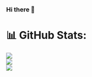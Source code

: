 ### Hi there 👋

<!--
**sushanthm8/sushanthm8** is a ✨ _special_ ✨ repository because its `README.md` (this file) appears on your GitHub profile.

Here are some ideas to get you started:

- 🔭 I’m currently working on ...
- 🌱 I’m currently learning ...
- 👯 I’m looking to collaborate on ...
- 🤔 I’m looking for help with ...
- 💬 Ask me about ...
- 📫 How to reach me: ...
- 😄 Pronouns: ...
- ⚡ Fun fact: ...
-->

# 📊 GitHub Stats:
![](https://github-readme-stats.vercel.app/api?username=sushanthm8&theme=dark&hide_border=false&include_all_commits=false&count_private=false)<br/>
![](https://github-readme-streak-stats.herokuapp.com/?user=sushanthm8&theme=dark&hide_border=false)<br/>
![](https://github-readme-stats.vercel.app/api/top-langs/?username=sushanthm8&theme=dark&hide_border=false&include_all_commits=false&count_private=false&layout=compact)
